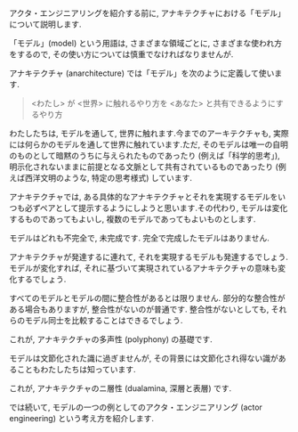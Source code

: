 アクタ・エンジニアリングを紹介する前に, アナキテクチャにおける「モデル」について説明します.

「モデル」(model) という用語は, さまざまな領域ごとに, さまざまな使われ方をするので, その使い方については慎重でなければなりませんが.

アナキテクチャ (anarchitecture) では「モデル」を次のように定義して使います.

> <わたし> が <世界> に触れるやり方を <あなた> と共有できるようにするやり方

わたしたちは, モデルを通して, 世界に触れます.今までのアーキテクチャも, 実際には何らかのモデルを通して世界に触れています.ただ, そのモデルは唯一の自明のものとして暗黙のうちに与えられたものであったり (例えば「科学的思考」), 明示化されないままに前提となる文脈として共有されているものであったり (例えば西洋文明のような, 特定の思考様式) しています.

アナキテクチャでは, ある具体的なアナキテクチャとそれを実現するモデルをいつも必ずペアとして提示するようにしようと思います.その代わり, モデルは変化するものであってもよいし, 複数のモデルであってもよいものとします.

モデルはどれも不完全で, 未完成です. 完全で完成したモデルはありません.

アナキテクチャが発達するに連れて, それを実現するモデルも発達するでしょう. モデルが変化すれば, それに基づいて実現されているアナキテクチャの意味も変化するでしょう.

すべてのモデルとモデルの間に整合性があるとは限りません. 部分的な整合性がある場合もありますが, 整合性がないのが普通です. 整合性がないとしても, それらのモデル同士を比較することはできるでしょう.

これが, アナキテクチャの多声性 (polyphony) の基礎です.

モデルは文節化された識に過ぎませんが, その背景には文節化され得ない識があることもわたしたちは知っています.

これが, アナキテクチャのニ層性 (dualamina, 深層と表層) です.

では続いて, モデルの一つの例としてのアクタ・エンジニアリング (actor engineering) という考え方を紹介します.
